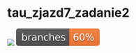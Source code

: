 # tau_zjazd7_zadanie2
<img src="https://github.com/s21357-pj/tau_zjazd7_zadanie2/actions/workflows/gradle.yml/badge.svg">
<img src=".github/badges/branches.svg">
